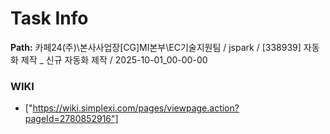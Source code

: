 # Task Info

**Path:** 카페24(주)\본사사업장\[CG]MI본부\EC기술지원팀 / jspark / [338939] 자동화 제작 _ 신규 자동화 제작 / 2025-10-01_00-00-00

### WIKI
- ["https://wiki.simplexi.com/pages/viewpage.action?pageId=2780852916"]

